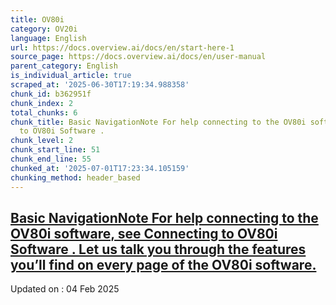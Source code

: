 ```yaml
---
title: OV80i
category: OV20i
language: English
url: https://docs.overview.ai/docs/en/start-here-1
source_page: https://docs.overview.ai/docs/en/user-manual
parent_category: English
is_individual_article: true
scraped_at: '2025-06-30T17:19:34.988358'
chunk_id: b362951f
chunk_index: 2
total_chunks: 6
chunk_title: Basic NavigationNote For help connecting to the OV80i software, see Connecting
  to OV80i Software .
chunk_level: 2
chunk_start_line: 51
chunk_end_line: 55
chunked_at: '2025-07-01T17:23:34.105159'
chunking_method: header_based
---
```


## [Basic NavigationNote For help connecting to the OV80i software, see Connecting to OV80i Software . Let us talk you through the features you’ll find on every page of the OV80i software.](/docs/basic-navigation-1)

Updated on : 04 Feb 2025
